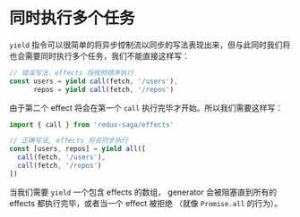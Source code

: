 # 同时执行多个任务

`yield` 指令可以很简单的将异步控制流以同步的写法表现出来，但与此同时我们将也会需要同时执行多个任务，我们不能直接这样写：

```javascript
// 错误写法，effects 将按照顺序执行
const users = yield call(fetch, '/users'),
      repos = yield call(fetch, '/repos')
```

由于第二个 effect 将会在第一个 `call` 执行完毕才开始。所以我们需要这样写：

```javascript
import { call } from 'redux-saga/effects'

// 正确写法, effects 将会同步执行
const [users, repos] = yield all([
  call(fetch, '/users'),
  call(fetch, '/repos')
])
```

当我们需要 `yield` 一个包含 effects 的数组， generator 会被阻塞直到所有的 effects 都执行完毕，或者当一个 effect 被拒绝 （就像 `Promise.all` 的行为）。
